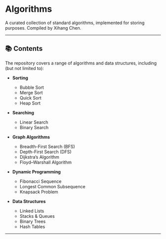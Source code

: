 # Algorithms

A curated collection of standard algorithms, implemented for storing purposes. Compiled by Xihang Chen.

---

## 📚 Contents

The repository covers a range of algorithms and data structures, including (but not limited to):

- **Sorting**
  - Bubble Sort  
  - Merge Sort  
  - Quick Sort  
  - Heap Sort  

- **Searching**
  - Linear Search  
  - Binary Search  

- **Graph Algorithms**
  - Breadth-First Search (BFS)  
  - Depth-First Search (DFS)  
  - Dijkstra’s Algorithm  
  - Floyd–Warshall Algorithm  

- **Dynamic Programming**
  - Fibonacci Sequence  
  - Longest Common Subsequence  
  - Knapsack Problem  

- **Data Structures**
  - Linked Lists  
  - Stacks & Queues  
  - Binary Trees  
  - Hash Tables  

---


